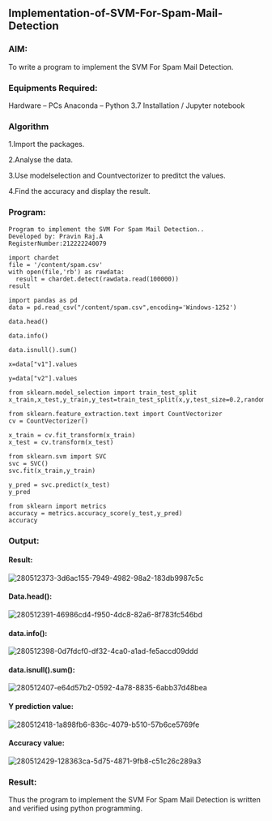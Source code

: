 ## Implementation-of-SVM-For-Spam-Mail-Detection
### AIM:
To write a program to implement the SVM For Spam Mail Detection.

### Equipments Required:
Hardware – PCs
Anaconda – Python 3.7 Installation / Jupyter notebook
### Algorithm
1.Import the packages.

2.Analyse the data.

3.Use modelselection and Countvectorizer to preditct the values.

4.Find the accuracy and display the result.

### Program:
```
Program to implement the SVM For Spam Mail Detection..
Developed by: Pravin Raj.A
RegisterNumber:212222240079

import chardet
file = '/content/spam.csv'
with open(file,'rb') as rawdata:
  result = chardet.detect(rawdata.read(100000))
result

import pandas as pd 
data = pd.read_csv("/content/spam.csv",encoding='Windows-1252')

data.head()

data.info()

data.isnull().sum()

x=data["v1"].values

y=data["v2"].values

from sklearn.model_selection import train_test_split
x_train,x_test,y_train,y_test=train_test_split(x,y,test_size=0.2,random_state=0)

from sklearn.feature_extraction.text import CountVectorizer
cv = CountVectorizer()

x_train = cv.fit_transform(x_train)
x_test = cv.transform(x_test)

from sklearn.svm import SVC
svc = SVC()
svc.fit(x_train,y_train)

y_pred = svc.predict(x_test)
y_pred

from sklearn import metrics
accuracy = metrics.accuracy_score(y_test,y_pred)
accuracy
```
### Output:
#### Result:

![280512373-3d6ac155-7949-4982-98a2-183db9987c5c](https://github.com/Apravinraj/Implementation-of-SVM-For-Spam-Mail-Detection/assets/118707879/63e84980-8fd5-4913-8d70-8b8fcbde3562)


#### Data.head():

![280512391-46986cd4-f950-4dc8-82a6-8f783fc546bd](https://github.com/Apravinraj/Implementation-of-SVM-For-Spam-Mail-Detection/assets/118707879/c8a97516-5e09-4a2b-b907-f90de6804808)

#### data.info():

![280512398-0d7fdcf0-df32-4ca0-a1ad-fe5accd09ddd](https://github.com/Apravinraj/Implementation-of-SVM-For-Spam-Mail-Detection/assets/118707879/dc1cafb2-aaaf-40c2-9300-ee67a769e86e)


#### data.isnull().sum():

![280512407-e64d57b2-0592-4a78-8835-6abb37d48bea](https://github.com/Apravinraj/Implementation-of-SVM-For-Spam-Mail-Detection/assets/118707879/e45da0ad-1d06-4151-9f67-4b1ac68e2d0d)


#### Y prediction value:

![280512418-1a898fb6-836c-4079-b510-57b6ce5769fe](https://github.com/Apravinraj/Implementation-of-SVM-For-Spam-Mail-Detection/assets/118707879/46f34abc-ee33-4f9c-a805-1544146b7983)


#### Accuracy value:

![280512429-128363ca-5d75-4871-9fb8-c51c26c289a3](https://github.com/Apravinraj/Implementation-of-SVM-For-Spam-Mail-Detection/assets/118707879/17d5e8f7-e16b-410a-8a15-836e1842eee2)


### Result:
Thus the program to implement the SVM For Spam Mail Detection is written and verified using python programming.
